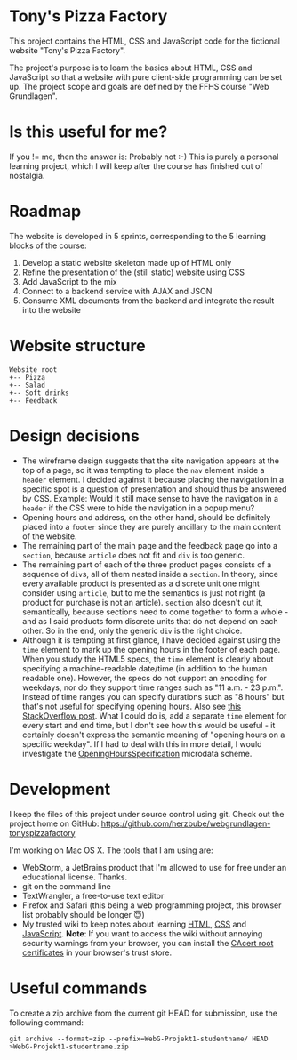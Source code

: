 # Tony's Pizza Factory

This project contains the HTML, CSS and JavaScript code for the fictional website "Tony's Pizza Factory".

The project's purpose is to learn the basics about HTML, CSS and JavaScript so that a website with pure client-side programming can be set up. The project scope and goals are defined by the FFHS course "Web Grundlagen".

# Is this useful for me?

If you != me, then the answer is: Probably not :-) This is purely a personal learning project, which I will keep after the course has finished out of nostalgia.

# Roadmap

The website is developed in 5 sprints, corresponding to the 5 learning blocks of the course:

1. Develop a static website skeleton made up of HTML only
1. Refine the presentation of the (still static) website using CSS
1. Add JavaScript to the mix
1. Connect to a backend service with AJAX and JSON
1. Consume XML documents from the backend and integrate the result into the website

# Website structure

```
Website root
+-- Pizza
+-- Salad
+-- Soft drinks
+-- Feedback
```

# Design decisions

* The wireframe design suggests that the site navigation appears at the top of a page, so it was tempting to place the `nav` element inside a `header` element. I decided against it because placing the navigation in a specific spot is a question of presentation and should thus be answered by CSS. Example: Would it still make sense to have the navigation in a `header` if the CSS were to hide the navigation in a popup menu?
* Opening hours and address, on the other hand, should be definitely placed into a `footer` since they are purely ancillary to the main content of the website.
* The remaining part of the main page and the feedback page go into a `section`, because `article` does not fit and `div` is too generic.
* The remaining part of each of the three product pages consists of a sequence of `div`s, all of them nested inside a `section`. In theory, since every available product is presented as a discrete unit one might consider using `article`, but to me the semantics is just not right (a product for purchase is not an article). `section` also doesn't cut it, semantically, because sections need to come together to form a whole - and as I said products form discrete units that do not depend on each other. So in the end, only the generic `div` is the right choice.
* Although it is tempting at first glance, I have decided against using the `time` element to mark up the opening hours in the footer of each page. When you study the HTML5 specs, the `time` element is clearly about specifying a machine-readable date/time (in addition to the human readable one). However, the specs do not support an encoding for weekdays, nor do they support time ranges such as "11 a.m. - 23 p.m.". Instead of time ranges you can specify durations such as "8 hours" but that's not useful for specifying opening hours. Also see [this StackOverflow post](https://stackoverflow.com/a/32539617/1054378). What I could do is, add a separate `time` element for every start and end time, but I don't see how this would be useful - it certainly doesn't express the semantic meaning of "opening hours on a specific weekday". If I had to deal with this in more detail, I would investigate the [OpeningHoursSpecification](http://schema.org/OpeningHoursSpecification) microdata scheme.

# Development

I keep the files of this project under source control using git. Check out the project home on GitHub: https://github.com/herzbube/webgrundlagen-tonyspizzafactory

I'm working on Mac OS X. The tools that I am using are:

* WebStorm, a JetBrains product that I'm allowed to use for free under an educational license. Thanks.
* git on the command line
* TextWrangler, a free-to-use text editor
* Firefox and Safari (this being a web programming project, this browser list probably should be longer 😇)
* My trusted wiki to keep notes about learning [HTML](https://wiki.herzbube.ch/index.php/LearningHTML), [CSS](https://wiki.herzbube.ch/index.php/LearningCSS) and [JavaScript](https://wiki.herzbube.ch/index.php/LearningJavaScript). **Note**: If you want to access the wiki without annoying security warnings from your browser, you can install the [CAcert root certificates](http://www.cacert.org/index.php?id=3) in your browser's trust store.

# Useful commands

To create a zip archive from the current git HEAD for submission, use the following command:

    git archive --format=zip --prefix=WebG-Projekt1-studentname/ HEAD >WebG-Projekt1-studentname.zip